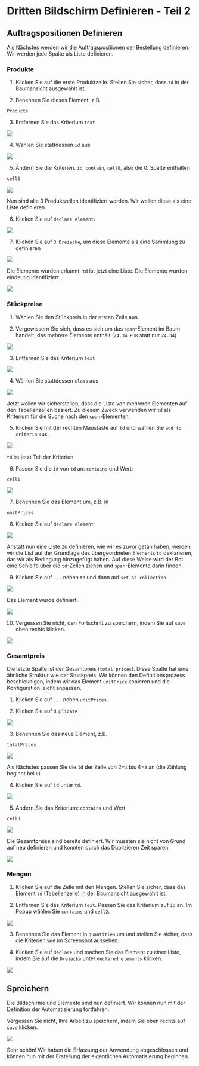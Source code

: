# Dritten Bildschirm Definieren - Teil 2


## Auftragspositionen Definieren

Als Nächstes werden wir die Auftragspositionen der Bestellung definieren. Wir werden jede Spalte als Liste definieren.

### Produkte

1. Klicken Sie auf die erste Produktzelle. Stellen Sie sicher, dass `td` in der Baumansicht ausgewählt ist. 

2. Benennen Sie dieses Element, z.B.

```
Products
```
3. Entfernen Sie das Kriterium `text`


![](../images/0310.png)

4. Wählen Sie stattdessen `id` aus

![](../images/0320.png)

5. Ändern Sie die Kriterien. `id`, `contain`, `cell0`, also die 0. Spalte enthalten

```
cell0
```

![](../images/0330.png)

Nun sind alle 3 Produktzellen identifiziert worden. Wir wollen diese als eine Liste definieren.

6. Klicken Sie auf  `declare element`.

![](../images/0340.png)


7. Klicken Sie auf  `3 Dreiecke`, um diese Elemente als eine Sammlung zu definieren

![](../images/0350.png)

Die Elemente wurden erkannt. `td` ist jetzt eine Liste. Die Elemente wurden eindeutig identifiziert.


![](../images/0360.png)


### Stückpreise

1. Wählen Sie den Stückpreis in der ersten Zeile aus.

2. Vergewissern Sie sich, dass es sich um das `span`-Element im Baum handelt, das mehrere Elemente enthält (`24.34 EUR` statt nur `24.34`)


![](../images/0400.png)

3. Entfernen Sie das Kriterium `text`

![](../images/0410.png)

4. Wählen Sie stattdessen `class` aus

![](../images/0411.png)

Jetzt wollen wir sicherstellen, dass die Liste von mehreren Elementen auf den Tabellenzellen basiert. Zu diesem Zweck verwenden wir `td` als Kriterium für die Suche nach den `span`-Elementen.

5. Klicken Sie mit der rechten Maustaste auf `td` und wählen Sie `add to criteria` aus.

![](../images/0420.png)

`td` ist jetzt Teil der Kriterien.

6. Passen Sie die  `id` von `td` an: `contains` und Wert:

```
cell1
```

![](../images/0430.png)

7. Benennen Sie das Element um, z.B. in

```
unitPrices
```

8. Klicken Sie auf `declare element`

![](../images/0440.png)


Anstatt nun eine Liste zu definieren, wie wir es zuvor getan haben, werden wir die List auf der Grundlage des übergeordneten Elements `td` deklarieren, das wir als Bedingung hinzugefügt haben. Auf diese Weise wird der Bot eine Schleife über die `td`-Zellen ziehen und `span`-Elemente darin finden.

9. Klicken Sie auf  `...` neben `td` und dann auf `set as collection`.

![](../images/0450.png)

Das Element wurde definiert.

![](../images/0460.png)

10.	Vergessen Sie nicht, den Fortschritt zu speichern, indem Sie auf `save` oben rechts klicken.

![](../images/0520_dontForgetToSave.png)

### Gesamtpreis

Die letzte Spalte ist der Gesamtpreis (`total prices`). Diese Spalte hat eine ähnliche Struktur wie der Stückpreis. Wir können den Definitionsprozess beschleunigen, indem wir das Element `unitPrice` kopieren und die Konfiguration leicht anpassen.

1. Klicken Sie auf `...` neben `unitPrices`.

2. Klicken Sie auf `duplicate`


![](../images/0470.png)

3. Benennen Sie das neue Element, z.B.

```
totalPrices
```

![](../images/0480.png)


Als Nächstes passen Sie die `id` der Zelle von 2=`1` bis 4=`3` an (die Zählung beginnt bei `0`)

4. Klicken Sie auf `id` unter `td`.

![](../images/0490.png)

5. Ändern Sie das Kriterium: `contains` und Wert

```
cell3
```

![](../images/0500.png)

Die Gesamtpreise sind bereits definiert. Wir mussten sie nicht von Grund auf neu definieren und konnten durch das Duplizieren Zeit sparen.

![](../images/0510.png)


### Mengen

1. Klicken Sie auf die Zelle mit den Mengen. Stellen Sie sicher, dass das Element `td` (Tabellenzelle) in der Baumansicht ausgewählt ist.

2. Entfernen Sie das Kriterium `text`. Passen Sie das Kriterium auf `id` an. Im Popup wählen Sie `contains` und `cell2`.

![](../images/1001.png)

3. Benennen Sie das Element in `quantities` um und stellen Sie sicher, dass die Kriterien wie im Screenshot aussehen.

4. Klicken Sie auf `declare` und machen Sie das Element zu einer Liste, indem Sie auf die `Dreiecke` unter `declared elements` klicken.

![](../images/1002.png)



## Spreichern


Die Bildschirme und Elemente sind nun definiert. Wir können nun mit der Definition der Automatisierung fortfahren.

Vergessen Sie nicht, Ihre Arbeit zu speichern, indem Sie oben rechts auf `save` klicken.

![](../images/0520_dontForgetToSave.png)


Sehr schön! Wir haben die Erfassung der Anwendung abgeschlossen und können nun mit der Erstellung der eigentlichen Automatisierung beginnen.